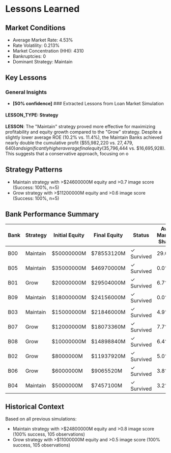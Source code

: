 # Lessons Learned

## Market Conditions
- Average Market Rate: 4.53%
- Rate Volatility: 0.213%
- Market Concentration (HHI): 4310
- Bankruptcies: 0
- Dominant Strategy: Maintain

## Key Lessons

### General Insights
- **[50% confidence]** ### Extracted Lessons from Loan Market Simulation

#### LESSON_TYPE: Strategy
**LESSON**: The "Maintain" strategy proved more effective for maximizing profitability and equity growth compared to the "Grow" strategy. Despite a slightly lower average ROE (10.2% vs. 11.4%), the Maintain Banks achieved nearly double the cumulative profit ($55,982,220 vs. $27,479,640) and significantly higher average final equity ($35,796,444 vs. $16,695,928). This suggests that a conservative approach, focusing on o

## Strategy Patterns
- Maintain strategy with >$24600000M equity and >0.7 image score (Success: 100%, n=5)
- Grow strategy with >$11200000M equity and >0.6 image score (Success: 100%, n=5)

## Bank Performance Summary
| Bank | Strategy | Initial Equity | Final Equity | Status | Avg Market Share |
|------|----------|----------------|--------------|--------|------------------|
| B00 | Maintain | $50000000M | $78553120M | ✓ Survived | 29.0% |
| B05 | Maintain | $35000000M | $46970000M | ✓ Survived | 0.0% |
| B01 | Grow | $20000000M | $29504000M | ✓ Survived | 6.7% |
| B09 | Maintain | $18000000M | $24156000M | ✓ Survived | 0.0% |
| B03 | Maintain | $15000000M | $21846000M | ✓ Survived | 4.9% |
| B07 | Grow | $12000000M | $18073360M | ✓ Survived | 7.7% |
| B08 | Grow | $10000000M | $14898840M | ✓ Survived | 6.4% |
| B02 | Grow | $8000000M | $11937920M | ✓ Survived | 5.0% |
| B06 | Grow | $6000000M | $9065520M | ✓ Survived | 3.8% |
| B04 | Maintain | $5000000M | $7457100M | ✓ Survived | 3.2% |

## Historical Context
Based on all previous simulations:
- Maintain strategy with >$24800000M equity and >0.8 image score (100% success, 105 observations)
- Grow strategy with >$11000000M equity and >0.5 image score (100% success, 105 observations)